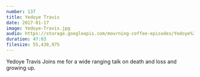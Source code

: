 ```yaml
---
number: 137
title: Yedoye Travis
date: 2017-01-17
image: Yedoye-Travis.jpg
audio: https://storage.googleapis.com/mourning-coffee-episodes/Yedoye%20Travis%20Release.mp3
duration: 47:03
filesize: 55,438,975
---
```


Yedoye Travis Joins me for a wide ranging talk on death and loss and growing up.
